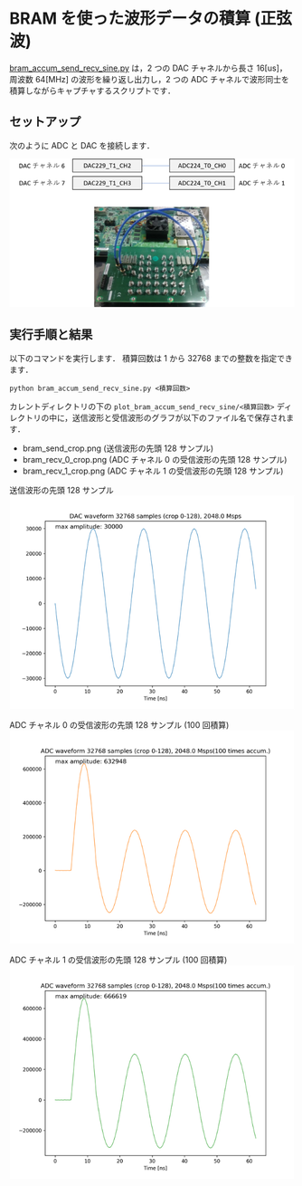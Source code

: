 # BRAM を使った波形データの積算 (正弦波)

[bram_accum_send_recv_sine.py](./bram_accum_send_recv_sine.py) は，2 つの DAC チャネルから長さ 16[us]，周波数 64[MHz] の波形を繰り返し出力し，2 つの ADC チャネルで波形同士を積算しながらキャプチャするスクリプトです．

## セットアップ

次のように ADC と DAC を接続します．  

![セットアップ](./../../docs/images/dac_adc_setup-2.png)

## 実行手順と結果

以下のコマンドを実行します．
積算回数は 1 から 32768 までの整数を指定できます．

```
python bram_accum_send_recv_sine.py <積算回数>
```

カレントディレクトリの下の `plot_bram_accum_send_recv_sine/<積算回数>` ディレクトリの中に，送信波形と受信波形のグラフが以下のファイル名で保存されます．
- bram_send_crop.png (送信波形の先頭 128 サンプル)
- bram_recv_0_crop.png (ADC チャネル 0 の受信波形の先頭 128 サンプル)
- bram_recv_1_crop.png (ADC チャネル 1 の受信波形の先頭 128 サンプル)

送信波形の先頭 128 サンプル  
![送信波形の先頭 128 サンプル](images/bram_send_crop.png)

ADC チャネル 0 の受信波形の先頭 128 サンプル (100 回積算)  
![ADC チャネル 0 の受信波形の先頭 128 サンプル](images/bram_recv_0_crop.png)

ADC チャネル 1 の受信波形の先頭 128 サンプル (100 回積算)  
![ADC チャネル 1 の受信波形の先頭 128 サンプル](images/bram_recv_1_crop.png)
